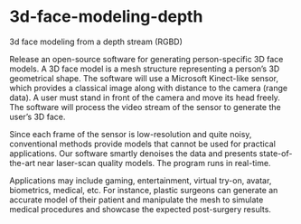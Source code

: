 # 3d-face-modeling-depth
3d face modeling from a depth stream (RGBD)

Release an open-source software for generating person-specific 3D face models. A 3D face model is a mesh structure representing a person’s 3D geometrical shape. The software will use a Microsoft Kinect-like sensor, which provides a classical image along with distance to the camera (range data). A user must stand in front of the camera and move its head freely. The software will process the video stream of the sensor to generate the user’s 3D face. 

Since each frame of the sensor is low-resolution and quite noisy, conventional methods provide models that cannot be used for practical applications. Our software smartly denoises the data and presents state-of-the-art near laser-scan quality models. The program runs in real-time.

Applications may include gaming, entertainment, virtual try-on, avatar, biometrics, medical, etc. For instance, plastic surgeons can generate an accurate model of their patient and manipulate the mesh to simulate medical procedures and showcase the expected post-surgery results.
